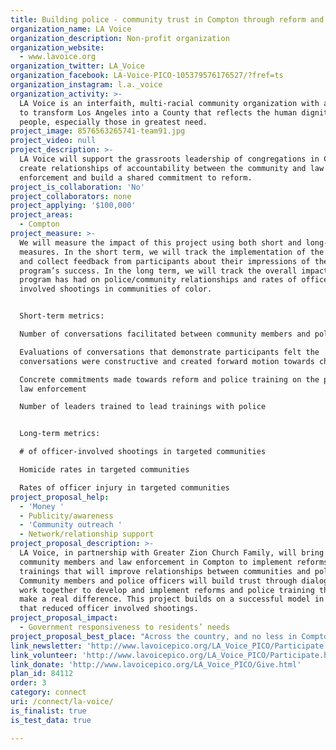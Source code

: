 ```yaml
---
title: Building police - community trust in Compton through reform and accountability
organization_name: LA Voice
organization_description: Non-profit organization
organization_website:
  - www.lavoice.org
organization_twitter: LA_Voice
organization_facebook: LA-Voice-PICO-105379576176527/?fref=ts
organization_instagram: l.a._voice
organization_activity: >-
  LA Voice is an interfaith, multi-racial community organization with a mission
  to transform Los Angeles into a County that reflects the human dignity of all
  people, especially those in greatest need.
project_image: 8576563265741-team91.jpg
project_video: null
project_description: >-
  LA Voice will support the grassroots leadership of congregations in Compton to
  create relationships of accountability between the community and law
  enforcement and build a shared commitment to reform.
project_is_collaboration: 'No'
project_collaborators: none
project_applying: '$100,000'
project_areas:
  - Compton
project_measure: >-
  We will measure the impact of this project using both short and long-term
  measures. In the short term, we will track the implementation of the program
  and collect feedback from participants about their impressions of the
  program’s success. In the long term, we will track the overall impact that the
  program has had on police/community relationships and rates of officer
  involved shootings in communities of color.


  Short-term metrics:

  Number of conversations facilitated between community members and police. 

  Evaluations of conversations that demonstrate participants felt the
  conversations were constructive and created forward motion towards change

  Concrete commitments made towards reform and police training on the part of
  law enforcement

  Number of leaders trained to lead trainings with police


  Long-term metrics:

  # of officer-involved shootings in targeted communities

  Homicide rates in targeted communities

  Rates of officer injury in targeted communities
project_proposal_help:
  - 'Money '
  - Publicity/awareness
  - 'Community outreach '
  - Network/relationship support
project_proposal_description: >-
  LA Voice, in partnership with Greater Zion Church Family, will bring together
  community members and law enforcement in Compton to implement reforms and
  trainings that will improve relationships between communities and police.
  Community members and police officers will build trust through dialogue and
  work together to develop and implement reforms and police training that can
  make a real difference. This project builds on a successful model in Oakland
  that reduced officer involved shootings.
project_proposal_impact:
  - Government responsiveness to residents’ needs
project_proposal_best_place: "Across the country, and no less in Compton, the relationships between communities and police are more strained than they have ever been. Officer-involved shootings that result in the deaths of people of color continue to happen with alarming regularity, and the resulting lack of trust has increased dangers for police officers as well. The increasing tension in these relationships is making our communities less safe for everyone. \nHowever, there is hope for a solution. A project in Oakland helped shift from Oakland PD killing a citizen on average once every six weeks to 23 straight months without an officer involved killing. The project fostered community dialogues and trained officers on key tools and concepts and significantly reduced officer-involved shootings while also reducing homicides and officer injury. LA Voice, working with Rev. Dr. Michael Fisher of Greater Zion Church Family, intends to build upon that successful model in Compton, creating a city where the police are more accountable to the community, and both community members and police feel respected and safe. Pastor Fisher and the #Push100 Coalition have already made progress on creating space for dialogue while also addressing gang violence. LA Voice is uniquely positioned to bring community members together with law enforcement as well as create the necessary separate conversations. As a trusted interfaith organization with deep relationships in Los Angeles communities, we have a history of facilitating relationships between community members and police, with particular success on immigration issues.\n\tOur dialogues will begin in conjunction with a statewide project being implemented by our statewide partner PICO California that will implement the successful Oakland model in several communities across the state. We will work with member congregations and partners in Compton to bring together leaders who wish to participate in the dialogues, and prepare them for a truthful, constructive dialogue with law enforcement. We will assemble a team of law enforcement officials who are prepared and ready to have meaningful conversations that can affect real change. Over the course of the next year, local leaders will meet with law enforcement, have difficult and necessary conversations and create a plan to implement reforms and trainings."
link_newsletter: 'http://www.lavoicepico.org/LA_Voice_PICO/Participate.html'
link_volunteer: 'http://www.lavoicepico.org/LA_Voice_PICO/Participate.html'
link_donate: 'http://www.lavoicepico.org/LA_Voice_PICO/Give.html'
plan_id: 84112
order: 3
category: connect
uri: /connect/la-voice/
is_finalist: true
is_test_data: true

---
```

